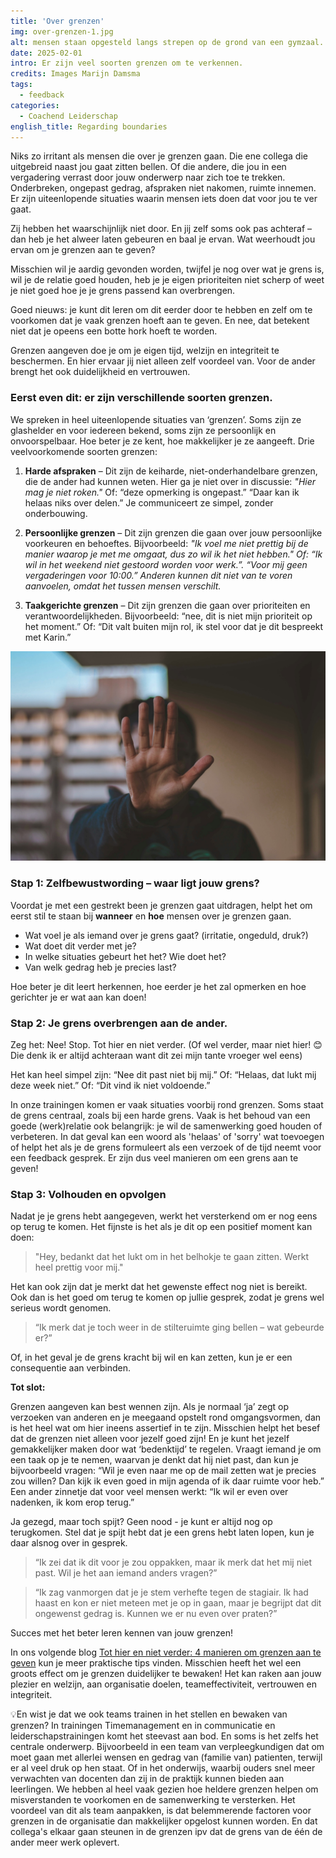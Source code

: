 ```yaml
---
title: 'Over grenzen'
img: over-grenzen-1.jpg
alt: mensen staan opgesteld langs strepen op de grond van een gymzaal.
date: 2025-02-01
intro: Er zijn veel soorten grenzen om te verkennen.
credits: Images Marijn Damsma
tags:
  - feedback
categories:
  - Coachend Leiderschap
english_title: Regarding boundaries
---
```


Niks zo irritant als mensen die over je grenzen gaan. Die ene collega die uitgebreid naast jou gaat zitten bellen. Of die andere, die jou in een vergadering verrast door jouw onderwerp naar zich toe te trekken. Onderbreken, ongepast gedrag, afspraken niet nakomen, ruimte innemen. Er zijn uiteenlopende situaties waarin mensen iets doen dat voor jou te ver gaat.

Zij hebben het waarschijnlijk niet door. En jij zelf soms ook pas achteraf – dan heb je het alweer laten gebeuren en baal je ervan. Wat weerhoudt jou ervan om je grenzen aan te geven?

Misschien wil je aardig gevonden worden, twijfel je nog over wat je grens is, wil je de relatie goed houden, heb je je eigen prioriteiten niet scherp of weet je niet goed hoe je je grens passend kan overbrengen.

Goed nieuws: je kunt dit leren om dit eerder door te hebben en zelf om te voorkomen dat je vaak grenzen hoeft aan te geven. En nee, dat betekent niet dat je opeens een botte hork hoeft te worden.

Grenzen aangeven doe je om je eigen tijd, welzijn en integriteit te beschermen. En hier ervaar jij niet alleen zelf voordeel van. Voor de ander brengt het ook duidelijkheid en vertrouwen.

### Eerst even dit: er zijn verschillende soorten grenzen.

We spreken in heel uiteenlopende situaties van ‘grenzen’. Soms zijn ze glashelder en voor iedereen bekend, soms zijn ze persoonlijk en onvoorspelbaar. Hoe beter je ze kent, hoe makkelijker je ze aangeeft. Drie veelvoorkomende soorten grenzen:

1.  **Harde afspraken** – Dit zijn de keiharde, niet-onderhandelbare grenzen, die de ander had kunnen weten. Hier ga je niet over in discussie: _"Hier mag je niet roken."_ Of: “deze opmerking is ongepast.” “Daar kan ik helaas niks over delen.” Je communiceert ze simpel, zonder onderbouwing.

2.  **Persoonlijke grenzen** – Dit zijn grenzen die gaan over jouw persoonlijke voorkeuren en behoeftes. Bijvoorbeeld: _"Ik voel me niet prettig bij de manier waarop je met me omgaat, dus zo wil ik het niet hebben." Of: “Ik wil in het weekend niet gestoord worden voor werk.”. “Voor mij geen vergaderingen voor 10:00.” Anderen kunnen dit niet van te voren aanvoelen, omdat het tussen mensen verschilt._

3.  **Taakgerichte grenzen** – Dit zijn grenzen die gaan over prioriteiten en verantwoordelijkheden. Bijvoorbeeld: “nee, dit is niet mijn prioriteit op het moment.” Of: “Dit valt buiten mijn rol, ik stel voor dat je dit bespreekt met Karin.”

![Een persoon gebaart om te stoppen](./over-grenzen-2.jpg)

### Stap 1: Zelfbewustwording – waar ligt jouw grens?

Voordat je met een gestrekt been je grenzen gaat uitdragen, helpt het om eerst stil te staan bij **wanneer** en **hoe** mensen over je grenzen gaan.

- Wat voel je als iemand over je grens gaat? (irritatie, ongeduld, druk?)
- Wat doet dit verder met je?
- In welke situaties gebeurt het het? Wie doet het?
- Van welk gedrag heb je precies last?

Hoe beter je dit leert herkennen, hoe eerder je het zal opmerken en hoe gerichter je er wat aan kan doen!

### Stap 2: Je grens overbrengen aan de ander.

Zeg het: Nee! Stop. Tot hier en niet verder. (Of wel verder, maar niet hier! 😊 Die denk ik er altijd achteraan want dit zei mijn tante vroeger wel eens)

Het kan heel simpel zijn: “Nee dit past niet bij mij.” Of: “Helaas, dat lukt mij deze week niet.” Of: “Dit vind ik niet voldoende.”

In onze trainingen komen er vaak situaties voorbij rond grenzen. Soms staat de grens centraal, zoals bij een harde grens. Vaak is het behoud van een goede (werk)relatie ook belangrijk: je wil de samenwerking goed houden of verbeteren. In dat geval kan een woord als 'helaas' of 'sorry' wat toevoegen of helpt het als je de grens formuleert als een verzoek of de tijd neemt voor een feedback gesprek. Er zijn dus veel manieren om een grens aan te geven!

### Stap 3: Volhouden en opvolgen

Nadat je je grens hebt aangegeven, werkt het versterkend om er nog eens op terug te komen. Het fijnste is het als je dit op een positief moment kan doen: 
> "Hey, bedankt dat het lukt om in het belhokje te gaan zitten. Werkt heel prettig voor mij."

Het kan ook zijn dat je merkt dat het gewenste effect nog niet is bereikt. Ook dan is het goed om terug te komen op jullie gesprek, zodat je grens wel serieus wordt genomen.

> “Ik merk dat je toch weer in de stilteruimte ging bellen – wat gebeurde er?”

Of, in het geval je de grens kracht bij wil en kan zetten, kun je er een consequentie aan verbinden.

**Tot slot:**

Grenzen aangeven kan best wennen zijn. Als je normaal ‘ja’ zegt op verzoeken van anderen en je meegaand opstelt rond omgangsvormen, dan is het heel wat om hier ineens assertief in te zijn. Misschien helpt het besef dat de grenzen niet alleen voor jezelf goed zijn! En je kunt het jezelf gemakkelijker maken door wat ‘bedenktijd’ te regelen. Vraagt iemand je om een taak op je te nemen, waarvan je denkt dat hij niet past, dan kun je bijvoorbeeld vragen: “Wil je even naar me op de mail zetten wat je precies zou willen? Dan kijk ik even goed in mijn agenda of ik daar ruimte voor heb.” Een ander zinnetje dat voor veel mensen werkt: “Ik wil er even over nadenken, ik kom erop terug.”

Ja gezegd, maar toch spijt? Geen nood - je kunt er altijd nog op terugkomen. Stel dat je spijt hebt dat je een grens hebt laten lopen, kun je daar alsnog over in gesprek.  
> “Ik zei dat ik dit voor je zou oppakken, maar ik merk dat het mij niet past. Wil je het aan iemand anders vragen?”

> “Ik zag vanmorgen dat je je stem verhefte tegen de stagiair. Ik had haast en kon er niet meteen met je op in gaan, maar je begrijpt dat dit ongewenst gedrag is. Kunnen we er nu even over praten?”

Succes met het beter leren kennen van jouw grenzen! 

In ons volgende blog [Tot hier en niet verder: 4 manieren om grenzen aan te geven](./grenzen-effectief-uiten) kun je meer praktische tips vinden. Misschien heeft het wel een groots effect om je grenzen duidelijker te bewaken! Het kan raken aan jouw plezier en welzijn, aan organisatie doelen, teameffectiviteit, vertrouwen en integriteit.

💡En wist je dat we ook teams trainen in het stellen en bewaken van grenzen? In trainingen Timemanagement en in communicatie en leiderschapstrainingen komt het steevast aan bod. En soms is het zelfs het centrale onderwerp. Bijvoorbeeld in een team van verpleegkundigen dat om moet gaan met allerlei wensen en gedrag van (familie van) patienten, terwijl er al veel druk op hen staat. Of in het onderwijs, waarbij ouders snel meer verwachten van docenten dan zij in de praktijk kunnen bieden aan leerlingen. We hebben al heel vaak gezien hoe heldere grenzen helpen om misverstanden te voorkomen en de samenwerking te versterken. Het voordeel van dit als team aanpakken, is dat belemmerende factoren voor grenzen in de organisatie dan makkelijker opgelost kunnen worden. En dat collega's elkaar gaan steunen in de grenzen ipv dat de grens van de één de ander meer werk oplevert. 


